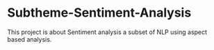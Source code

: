 # Subtheme-Sentiment-Analysis
This project is about Sentiment analysis a subset of NLP using aspect based analysis.  
